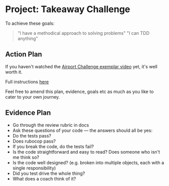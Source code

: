 # Project: Takeaway Challenge
To achieve these goals:
  > "I have a methodical approach to solving problems"
  > "I can TDD anything"

## Action Plan
If you haven't watched the [Airport Challenge exemplar video](https://www.youtube.com/watch?v=Vg0cFVLH_EM) yet, it's well worth it.

Full instructions [here](https://github.com/makersacademy/takeaway-challenge)

Feel free to amend this plan, evidence, goals etc as much as you like to cater to your own journey.

## Evidence Plan
- Go through the review rubric in docs
- Ask these questions of your code — the answers should all be yes:
- Do the tests pass?
- Does rubocop pass?
- If you break the code, do the tests fail?
- Is the code straightforward and easy to read? Does someone who isn't me think so?
- Is the code well designed? (e.g. broken into multiple objects, each with a single responsibility)
- Did you test drive the whole thing?
- What does a coach think of it?
